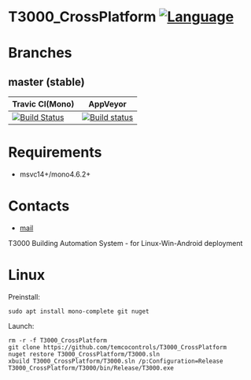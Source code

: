 # T3000_CrossPlatform [![Language](https://img.shields.io/badge/language-C%23-blue.svg?style=flat-square)](https://github.com/temcocontrols/T3000_CrossPlatform/search?l=C%23)

Branches
========

master (stable)
---------------
Travic CI(Mono) | AppVeyor
--------------- | -------------
[![Build Status](https://api.travis-ci.org/HavenDV/PRGReaderLibrary.svg?branch=master)](https://travis-ci.org/HavenDV/PRGReaderLibrary) | [![Build status](https://ci.appveyor.com/api/projects/status/dhj18w01i7d753g4/branch/master?svg=true)](https://ci.appveyor.com/project/HavenDV/t3000-crossplatform/branch/master)

# Requirements
+ msvc14+/mono4.6.2+

# Contacts
* [mail](mailto:havendv@gmail.com)

T3000 Building Automation System - for Linux-Win-Android deployment

# Linux

Preinstall:
```
sudo apt install mono-complete git nuget
```

Launch:
```
rm -r -f T3000_CrossPlatform
git clone https://github.com/temcocontrols/T3000_CrossPlatform
nuget restore T3000_CrossPlatform/T3000.sln
xbuild T3000_CrossPlatform/T3000.sln /p:Configuration=Release
T3000_CrossPlatform/T3000/bin/Release/T3000.exe
```